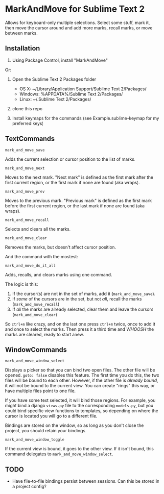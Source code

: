 MarkAndMove for Sublime Text 2
==================================

Allows for keyboard-only multiple selections.  Select some stuff, mark it, then move the cursor around and add more marks, recall marks, or move between marks.


Installation
------------

1. Using Package Control, install "MarkAndMove"

Or:

1. Open the Sublime Text 2 Packages folder

    - OS X: ~/Library/Application Support/Sublime Text 2/Packages/
    - Windows: %APPDATA%/Sublime Text 2/Packages/
    - Linux: ~/.Sublime Text 2/Packages/

2. clone this repo
3. Install keymaps for the commands (see Example.sublime-keymap for my preferred keys)


TextCommands
------------

`mark_and_move_save`

Adds the current selection or cursor position to the list of marks.

`mark_and_move_next`

Moves to the next mark.  "Next mark" is defined as the first mark after the first current region, or the first mark if none are found (aka wraps).

`mark_and_move_prev`

Moves to the previous mark.  "Previous mark" is defined as the first mark before the first current region, or the last mark if none are found (aka wraps).

`mark_and_move_recall`

Selects and clears all the marks.

`mark_and_move_clear`

Removes the marks, but doesn't affect cursor position.

And the command with the mostest:

`mark_and_move_do_it_all`

Adds, recalls, and clears marks using one command.

The logic is this:

1. If the cursor(s) are not in the set of marks, add it (`mark_and_move_save`).
2. If *some* of the cursors are in the set, but not *all*, recall the marks (`mark_and_move_recall`)
3. If *all* the marks are already selected, clear them and leave the cursors (`mark_and_move_clear`)

So `ctrl+m` like crazy, and on the last one press `ctrl+m` twice, once to add it and once to select the marks.
Then press it a third time and *WHOOSH* the marks are cleared, ready to start anew.


WindowCommands
--------------

`mark_and_move_window_select`

Displays a picker so that you can bind two open files.  The other file will be opened. `goto: false` disables this feature.
The first time you do this, the two files will be bound to each other.  However, if the other file is *already bound*, it will not
be bound to the current view.  You can create "rings" this way, or have multiple files point to one file.

If you have some text selected, it will bind those regions. For example, you might bind a django `views.py` file to the corresponding `models.py`,
but you could bind specific view functions to templates, so depending on where the cursor is located you will go to a different file.

Bindings are stored on the window, so as long as you don't close the project, you should retain your bindings.

`mark_and_move_window_toggle`

If the current view is bound, it goes to the other view.  If it isn't bound, this command delegates to `mark_and_move_window_select`.

TODO
----

* Have file-to-file bindings persist between sessions.  Can this be stored in a project config?
